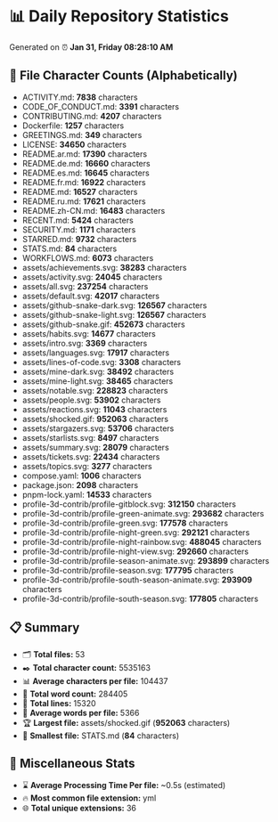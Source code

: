 # 📊 Daily Repository Statistics
Generated on ⏰ **Jan 31, Friday 08:28:10 AM**

## 📂 File Character Counts (Alphabetically)
- ACTIVITY.md: **7838** characters
- CODE_OF_CONDUCT.md: **3391** characters
- CONTRIBUTING.md: **4207** characters
- Dockerfile: **1257** characters
- GREETINGS.md: **349** characters
- LICENSE: **34650** characters
- README.ar.md: **17390** characters
- README.de.md: **16660** characters
- README.es.md: **16645** characters
- README.fr.md: **16922** characters
- README.md: **16527** characters
- README.ru.md: **17621** characters
- README.zh-CN.md: **16483** characters
- RECENT.md: **5424** characters
- SECURITY.md: **1171** characters
- STARRED.md: **9732** characters
- STATS.md: **84** characters
- WORKFLOWS.md: **6073** characters
- assets/achievements.svg: **38283** characters
- assets/activity.svg: **24045** characters
- assets/all.svg: **237254** characters
- assets/default.svg: **42017** characters
- assets/github-snake-dark.svg: **126567** characters
- assets/github-snake-light.svg: **126567** characters
- assets/github-snake.gif: **452673** characters
- assets/habits.svg: **14677** characters
- assets/intro.svg: **3369** characters
- assets/languages.svg: **17917** characters
- assets/lines-of-code.svg: **3308** characters
- assets/mine-dark.svg: **38492** characters
- assets/mine-light.svg: **38465** characters
- assets/notable.svg: **228823** characters
- assets/people.svg: **53902** characters
- assets/reactions.svg: **11043** characters
- assets/shocked.gif: **952063** characters
- assets/stargazers.svg: **53706** characters
- assets/starlists.svg: **8497** characters
- assets/summary.svg: **28079** characters
- assets/tickets.svg: **22434** characters
- assets/topics.svg: **3277** characters
- compose.yaml: **1006** characters
- package.json: **2098** characters
- pnpm-lock.yaml: **14533** characters
- profile-3d-contrib/profile-gitblock.svg: **312150** characters
- profile-3d-contrib/profile-green-animate.svg: **293682** characters
- profile-3d-contrib/profile-green.svg: **177578** characters
- profile-3d-contrib/profile-night-green.svg: **292121** characters
- profile-3d-contrib/profile-night-rainbow.svg: **488045** characters
- profile-3d-contrib/profile-night-view.svg: **292660** characters
- profile-3d-contrib/profile-season-animate.svg: **293899** characters
- profile-3d-contrib/profile-season.svg: **177795** characters
- profile-3d-contrib/profile-south-season-animate.svg: **293909** characters
- profile-3d-contrib/profile-south-season.svg: **177805** characters

## 📋 Summary
- 🗂️ **Total files:** 53
- ✒️ **Total character count:** 5535163
- 📊 **Average characters per file:** 104437
- 📝 **Total word count:** 284405
- 🧾 **Total lines:** 15320
- 📐 **Average words per file:** 5366
- 🏆 **Largest file:** assets/shocked.gif (**952063** characters)
- 🥉 **Smallest file:** STATS.md (**84** characters)

## 🌟 Miscellaneous Stats
- ⌛ **Average Processing Time Per file:** ~0.5s (estimated)
- 🔥 **Most common file extension:** yml
- 🌐 **Total unique extensions:** 36

